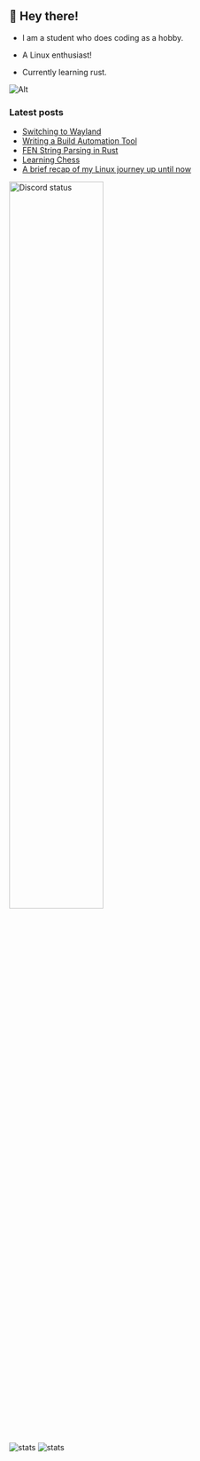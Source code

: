 ## 👋 Hey there!

-   I am a student who does coding as a hobby.

-   A Linux enthusiast!

-   Currently learning rust.

![Alt](https://komarev.com/ghpvc/?username=rv178&&color=5E81AC&label=Profile%20views%20since%20June%203%202022)

### Latest posts

<!-- BLOG-POST-LIST:START -->

-   [Switching to Wayland](https://rv178.is-a.dev/posts/switching-to-wayland/)
-   [Writing a Build Automation Tool](https://rv178.is-a.dev/posts/writing-a-build-automation-tool/)
-   [FEN String Parsing in Rust](https://rv178.is-a.dev/posts/fen-string-parsing-in-rust/)
-   [Learning Chess](https://rv178.is-a.dev/posts/learning-chess/)
-   [A brief recap of my Linux journey up until now](https://rv178.is-a.dev/posts/my-linux-journey/)
<!-- BLOG-POST-LIST:END -->

<img src="https://plug.ninja/theme-1/758991567695642644" alt="Discord status" width="58%"/>

![stats](https://github-readme-stats.vercel.app/api/top-langs/?username=rv178&layout=compact&langs_count=10&theme=nord&hide_border=true)
![stats](https://github-readme-stats.vercel.app/api?username=rv178&count_private=true&theme=nord&hide_border=true&show_icons=true)
